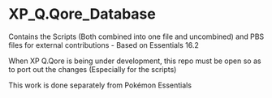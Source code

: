 # XP_Q.Qore_Database
Contains the Scripts (Both combined into one file and uncombined) and PBS files for external contributions - Based on Essentials 16.2

When XP Q.Qore is being under development, this repo must be open so as to port out the changes (Especially for the scripts)

This work is done separately from Pokémon Essentials
